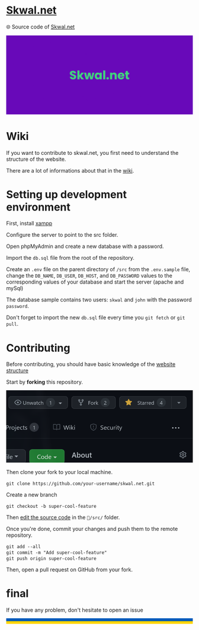 # [Skwal.net](https://skwal.net)

🌐 Source code of [Skwal.net](https://skwal.net)

![](assets/banner.png)

# Wiki

If you want to contribute to skwal.net, you first need to understand the structure of the website.

There are a lot of informations about that in the [wiki](https://github.com/SkwalExe/skwal.net/wiki).

# Setting up development environment

First, install [xampp](https://www.apachefriends.org/en/download.html)

Configure the server to point to the src folder.

Open phpMyAdmin and create a new database with a password.

Import the `db.sql` file from the root of the repository.

Create an `.env` file on the parent directory of `/src` from the `.env.sample` file, change the `DB_NAME`, `DB_USER`, `DB_HOST`, and `DB_PASSWORD` values to the corresponding values of your database and start the server (apache and mySql)

The database sample contains two users: `skwal` and `john` with the password `password`.

Don't forget to import the new `db.sql` file every time you `git fetch` or `git pull`.

# Contributing

Before contributing, you should have basic knowledge of the [website structure](https://github.com/SkwalExe/skwal.net/wiki)

Start by **forking** this repository.

![](assets/fork.png)

Then clone your fork to your local machine.

```git
git clone https://github.com/your-username/skwal.net.git
```

Create a new branch

```git
git checkout -b super-cool-feature
```

Then [edit the source code](#setting-up-development-environment) in the `📂/src/` folder.

Once you're done, commit your changes and push them to the remote repository.

```git
git add --all
git commit -m "Add super-cool-feature"
git push origin super-cool-feature
```

Then, open a pull request on GitHub from your fork.

# final

If you have any problem, don't hesitate to open an issue

<a href="https://github.com/SkwalExe#ukraine"><img src="https://raw.githubusercontent.com/SkwalExe/SkwalExe/main/ukraine.jpg" width="100%" height="15px" /></a>
